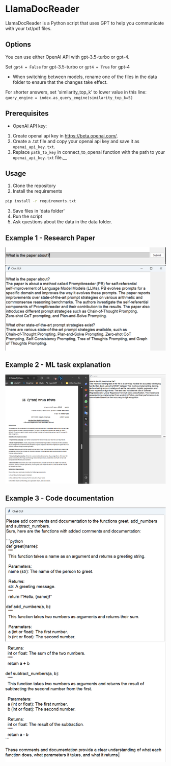 # LlamaDocReader
LlamaDocReader is a Python script that uses GPT to help you communicate with your txt/pdf files.

## Options
You can use either OpenAI API with gpt-3.5-turbo or gpt-4. 

Set `gpt4 = False` for gpt-3.5-turbo or `gpt4 = True` for gpt-4
* When switching between models, rename one of the files in the data folder to ensure that the changes take effect.

For shorter answers, set 'similarity_top_k' to lower value in this line:
`    query_engine = index.as_query_engine(similarity_top_k=5)
`

## Prerequisites
* OpenAI API key:
1. Create openai api key in https://beta.openai.com/. 
2. Create a .txt file and copy your openai api key and save it as `openai_api_key.txt`. 
3. Replace `path_to_key` in connect_to_openai function with the path to your `openai_api_key.txt` file.__


##  Usage
1. Clone the repository
2. Install the requirements
```bash
pip install -r requirements.txt
```
3. Save files in 'data folder'
4. Run the script
5. Ask questions about the data in the data folder.



## Example 1 - Research Paper
![img.png](img.png)
![img_1.png](img_1.png)

## Example 2 - ML task explanation
![img_2.png](img_2.png)

## Example 3 - Code documentation
![img_3.png](img_3.png)
![img_4.png](img_4.png)

